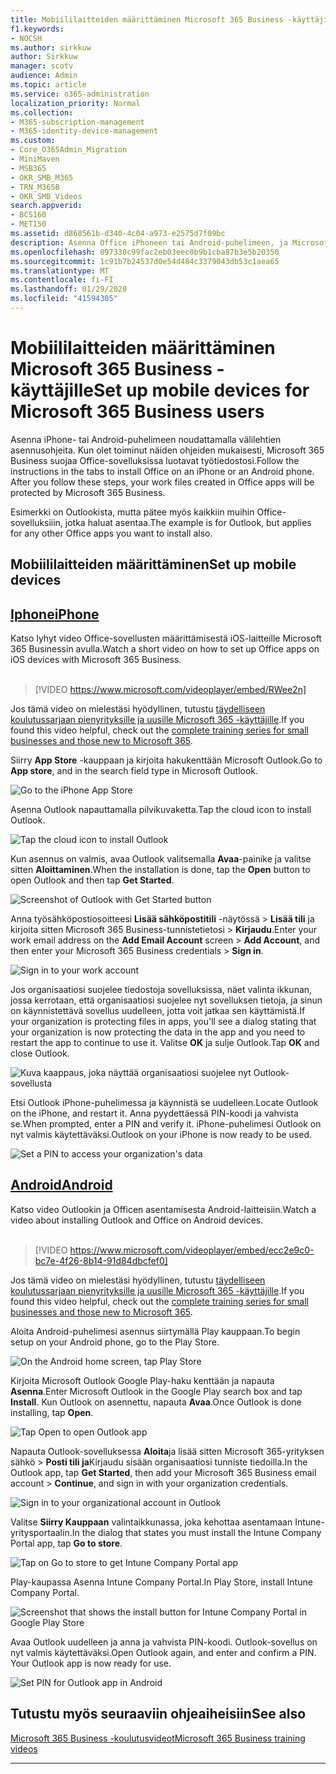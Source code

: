 ```yaml
---
title: Mobiililaitteiden määrittäminen Microsoft 365 Business -käyttäjille
f1.keywords:
- NOCSH
ms.author: sirkkuw
author: Sirkkuw
manager: scotv
audience: Admin
ms.topic: article
ms.service: o365-administration
localization_priority: Normal
ms.collection:
- M365-subscription-management
- M365-identity-device-management
ms.custom:
- Core_O365Admin_Migration
- MiniMaven
- MSB365
- OKR_SMB_M365
- TRN_M365B
- OKR_SMB_Videos
search.appverid:
- BCS160
- MET150
ms.assetid: d868561b-d340-4c04-a973-e2575d7f09bc
description: Asenna Office iPhoneen tai Android-puhelimeen, ja Microsoft 365 Business suojaa työtiedostojasi Office-sovelluksissa.
ms.openlocfilehash: 097330c99fac2eb03eec0b9b1cba87b3e5b20350
ms.sourcegitcommit: 1c91b7b24537d0e54d484c3379043db53c1aea65
ms.translationtype: MT
ms.contentlocale: fi-FI
ms.lasthandoff: 01/29/2020
ms.locfileid: "41594305"
---
```

# <a name="set-up-mobile-devices-for-microsoft-365-business-users"></a><span data-ttu-id="70a94-103">Mobiililaitteiden määrittäminen Microsoft 365 Business -käyttäjille</span><span class="sxs-lookup"><span data-stu-id="70a94-103">Set up mobile devices for Microsoft 365 Business users</span></span>

<span data-ttu-id="70a94-p101">Asenna iPhone- tai Android-puhelimeen noudattamalla välilehtien asennusohjeita. Kun olet toiminut näiden ohjeiden mukaisesti, Microsoft 365 Business suojaa Office-sovelluksissa luotavat työtiedostosi.</span><span class="sxs-lookup"><span data-stu-id="70a94-p101">Follow the instructions in the tabs to install Office on an iPhone or an Android phone. After you follow these steps, your work files created in Office apps will be protected by Microsoft 365 Business.</span></span>

<span data-ttu-id="70a94-106">Esimerkki on Outlookista, mutta pätee myös kaikkiin muihin Office-sovelluksiiin, jotka haluat asentaa.</span><span class="sxs-lookup"><span data-stu-id="70a94-106">The example is for Outlook, but applies for any other Office apps you want to install also.</span></span>
  
## <a name="set-up-mobile-devices"></a><span data-ttu-id="70a94-107">Mobiililaitteiden määrittäminen</span><span class="sxs-lookup"><span data-stu-id="70a94-107">Set up mobile devices</span></span>

## <a name="iphonetabiphone"></a>[<span data-ttu-id="70a94-108">Iphone</span><span class="sxs-lookup"><span data-stu-id="70a94-108">iPhone</span></span>](#tab/iPhone)
  
<span data-ttu-id="70a94-109">Katso lyhyt video Office-sovellusten määrittämisestä iOS-laitteille Microsoft 365 Businessin avulla.</span><span class="sxs-lookup"><span data-stu-id="70a94-109">Watch a short video on how to set up Office apps on iOS devices with Microsoft 365 Business.</span></span><br><br>

> [!VIDEO https://www.microsoft.com/videoplayer/embed/RWee2n] 

<span data-ttu-id="70a94-110">Jos tämä video on mielestäsi hyödyllinen, tutustu [täydelliseen koulutussarjaan pienyrityksille ja uusille Microsoft 365 -käyttäjille](https://support.office.com/article/6ab4bbcd-79cf-4000-a0bd-d42ce4d12816).</span><span class="sxs-lookup"><span data-stu-id="70a94-110">If you found this video helpful, check out the [complete training series for small businesses and those new to Microsoft 365](https://support.office.com/article/6ab4bbcd-79cf-4000-a0bd-d42ce4d12816).</span></span>

<span data-ttu-id="70a94-111">Siirry **App Store** -kauppaan ja kirjoita hakukenttään Microsoft Outlook.</span><span class="sxs-lookup"><span data-stu-id="70a94-111">Go to **App store**, and in the search field type in Microsoft Outlook.</span></span>
  
![Go to the iPhone App Store](media/886913de-76e5-4883-8ed0-4eb3ec06188f.png)
  
<span data-ttu-id="70a94-113">Asenna Outlook napauttamalla pilvikuvaketta.</span><span class="sxs-lookup"><span data-stu-id="70a94-113">Tap the cloud icon to install Outlook.</span></span>
  
![Tap the cloud icon to install Outlook](media/665e1620-948a-4ab8-b914-dca49530142c.png)
  
<span data-ttu-id="70a94-115">Kun asennus on valmis, avaa Outlook valitsemalla **Avaa**-painike ja valitse sitten **Aloittaminen**.</span><span class="sxs-lookup"><span data-stu-id="70a94-115">When the installation is done, tap the **Open** button to open Outlook and then tap **Get Started**.</span></span>
  
![Screenshot of Outlook with Get Started button](media/005bedec-ae50-4d75-b3bb-e7cef9e2561c.png)
  
<span data-ttu-id="70a94-117">Anna työsähköpostiosoitteesi **Lisää sähköpostitili** -näytössä \> **Lisää tili** ja kirjoita sitten Microsoft 365 Business-tunnistetietosi \> **Kirjaudu**.</span><span class="sxs-lookup"><span data-stu-id="70a94-117">Enter your work email address on the **Add Email Account** screen \> **Add Account**, and then enter your Microsoft 365 Business credentials \> **Sign in**.</span></span>
  
![Sign in to your work account](media/3cef1fb5-7bec-4d3d-8542-872b731ce19f.png)
  
<span data-ttu-id="70a94-119">Jos organisaatiosi suojelee tiedostoja sovelluksissa, näet valinta ikkunan, jossa kerrotaan, että organisaatiosi suojelee nyt sovelluksen tietoja, ja sinun on käynnistettävä sovellus uudelleen, jotta voit jatkaa sen käyttämistä.</span><span class="sxs-lookup"><span data-stu-id="70a94-119">If your organization is protecting files in apps, you'll see a dialog stating that your organization is now protecting the data in the app and you need to restart the app to continue to use it.</span></span> <span data-ttu-id="70a94-120">Valitse **OK** ja sulje Outlook.</span><span class="sxs-lookup"><span data-stu-id="70a94-120">Tap **OK** and close Outlook.</span></span> 
  
![Kuva kaappaus, joka näyttää organisaatiosi suojelee nyt Outlook-sovellusta](media/fb4c1c84-b1e9-42e1-8070-c13dcf79fb09.png)
  
<span data-ttu-id="70a94-122">Etsi Outlook iPhone-puhelimessa ja käynnistä se uudelleen.</span><span class="sxs-lookup"><span data-stu-id="70a94-122">Locate Outlook on the iPhone, and restart it.</span></span> <span data-ttu-id="70a94-123">Anna pyydettäessä PIN-koodi ja vahvista se.</span><span class="sxs-lookup"><span data-stu-id="70a94-123">When prompted, enter a PIN and verify it.</span></span> <span data-ttu-id="70a94-124">iPhone-puhelimesi Outlook on nyt valmis käytettäväksi.</span><span class="sxs-lookup"><span data-stu-id="70a94-124">Outlook on your iPhone is now ready to be used.</span></span>
  
![Set a PIN to access your organization's data](media/64f2630b-3164-47a4-9dd6-ca0c29ed5fb3.png)
  
## <a name="androidtabandroid"></a>[<span data-ttu-id="70a94-126">Android</span><span class="sxs-lookup"><span data-stu-id="70a94-126">Android</span></span>](#tab/Android)
  
<span data-ttu-id="70a94-127">Katso video Outlookin ja Officen asentamisesta Android-laitteisiin.</span><span class="sxs-lookup"><span data-stu-id="70a94-127">Watch a video about installing Outlook and Office on Android devices.</span></span><br><br>

> [!VIDEO https://www.microsoft.com/videoplayer/embed/ecc2e9c0-bc7e-4f26-8b14-91d84dbcfef0] 

<span data-ttu-id="70a94-128">Jos tämä video on mielestäsi hyödyllinen, tutustu [täydelliseen koulutussarjaan pienyrityksille ja uusille Microsoft 365 -käyttäjille](https://support.office.com/article/6ab4bbcd-79cf-4000-a0bd-d42ce4d12816).</span><span class="sxs-lookup"><span data-stu-id="70a94-128">If you found this video helpful, check out the [complete training series for small businesses and those new to Microsoft 365](https://support.office.com/article/6ab4bbcd-79cf-4000-a0bd-d42ce4d12816).</span></span>

<span data-ttu-id="70a94-129">Aloita Android-puhelimesi asennus siirtymällä Play kauppaan.</span><span class="sxs-lookup"><span data-stu-id="70a94-129">To begin setup on your Android phone, go to the Play Store.</span></span>
  
![On the Android home screen, tap Play Store](media/93df88e7-c778-40e1-b35e-868ca6e97f6c.png)
  
<span data-ttu-id="70a94-131">Kirjoita Microsoft Outlook Google Play-haku kenttään ja napauta **Asenna**.</span><span class="sxs-lookup"><span data-stu-id="70a94-131">Enter Microsoft Outlook in the Google Play search box and tap **Install**.</span></span> <span data-ttu-id="70a94-132">Kun Outlook on asennettu, napauta **Avaa**.</span><span class="sxs-lookup"><span data-stu-id="70a94-132">Once Outlook is done installing, tap **Open**.</span></span>
  
![Tap Open to open Outlook app](media/8b4c5937-8875-4b5a-a5b6-b8c6c9cd6240.png)
  
<span data-ttu-id="70a94-134">Napauta Outlook-sovelluksessa **Aloita**ja lisää sitten Microsoft 365-yrityksen sähkö \> **Posti tili ja**Kirjaudu sisään organisaatiosi tunniste tiedoilla.</span><span class="sxs-lookup"><span data-stu-id="70a94-134">In the Outlook app, tap **Get Started**, then add your Microsoft 365 Business email account \> **Continue**, and sign in with your organization credentials.</span></span>
  
![Sign in to your organizational account in Outlook](media/18f67c66-4bab-4b99-94bd-080839312e29.png)
  
<span data-ttu-id="70a94-136">Valitse **Siirry Kauppaan** valintaikkunassa, joka kehottaa asentamaan Intune-yritysportaalin.</span><span class="sxs-lookup"><span data-stu-id="70a94-136">In the dialog that states you must install the Intune Company Portal app, tap **Go to store**.</span></span>
  
![Tap on Go to store to get Intune Company Portal app](media/a702d712-5622-45dd-a511-b1adaee63071.png)
  
<span data-ttu-id="70a94-138">Play-kaupassa Asenna Intune Company Portal.</span><span class="sxs-lookup"><span data-stu-id="70a94-138">In Play Store, install Intune Company Portal.</span></span>
  
![Screenshot that shows the install button for Intune Company Portal in Google Play Store](media/5e0408f2-3f37-44dd-80ed-13ca2ac6df0c.png)
  
<span data-ttu-id="70a94-p105">Avaa Outlook uudelleen ja anna ja vahvista PIN-koodi. Outlook-sovellus on nyt valmis käytettäväksi.</span><span class="sxs-lookup"><span data-stu-id="70a94-p105">Open Outlook again, and enter and confirm a PIN. Your Outlook app is now ready for use.</span></span>
  
![Set  PIN for Outlook app in Android](media/edb91afb-f1ed-451a-bc6b-8ccba664e055.png)

## <a name="see-also"></a><span data-ttu-id="70a94-143">Tutustu myös seuraaviin ohjeaiheisiin</span><span class="sxs-lookup"><span data-stu-id="70a94-143">See also</span></span>

[<span data-ttu-id="70a94-144">Microsoft 365 Business -koulutusvideot</span><span class="sxs-lookup"><span data-stu-id="70a94-144">Microsoft 365 Business training videos</span></span>](https://support.office.com/article/6ab4bbcd-79cf-4000-a0bd-d42ce4d12816)

---